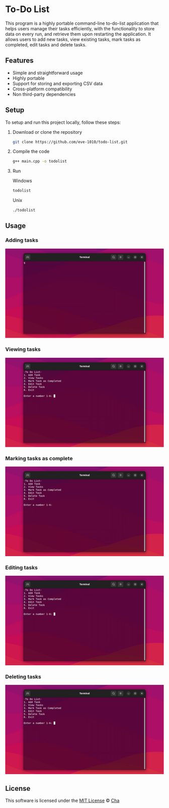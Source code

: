 # To-Do List

This program is a highly portable command-line to-do-list application that helps users manage their tasks efficiently, with the functionality to store data on every run, and retrieve them upon restarting the application. It allows users to add new tasks, view existing tasks, mark tasks as completed, edit tasks and delete tasks.

## Features

- Simple and straightforward usage
- Highly portable
- Support for storing and exporting CSV data
- Cross-platform compatibility
- Non third-party dependencies

## Setup

To setup and run this project locally, follow these steps:

1. Download or clone the repository

    ```sh
    git clone https://github.com/eve-1010/todo-list.git
    ```

2. Compile the code

    ```sh
    g++ main.cpp -o todolist
    ```

3. Run

    Windows
    ```bat
    todolist
    ```

    Unix
    ```sh
    ./todolist
    ```

## Usage

### Adding tasks
![Add](docs/add.gif)

### Viewing tasks
![View](docs/view.gif)

### Marking tasks as complete
![Mark](docs/mark.gif)

### Editing tasks
![Edit](docs/edit.gif)

### Deleting tasks
![Delete](docs/delete.gif)

## License

This software is licensed under the [MIT License](https://github.com/eve-1010/todo-list/blob/main/LICENSE) © [Cha](https://github.com/eve-1010)